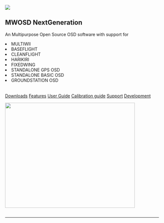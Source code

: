 [![](https://www.paypalobjects.com/en_GB/i/btn/btn_donate_SM.gif)](https://www.paypal.com/cgi-bin/webscr?cmd=_donations&business=EBS76N8F426G2&lc=GB&item_name=MW%2dOSD&item_number=R1%2e3&currency_code=GBP&bn=PP%2dDonationsBF%3abtn_donate_SM%2egif%3aNonHosted)
## MWOSD NextGeneration ##

An Multipurpose Open Source OSD software with support for
<li>MULTIWII</li>
<li>BASEFLIGHT<br>
<li>CLEANFLIGHT<br>
<li>HARIKIRI<br>
<li>FIXEDWING<br>
<li>STANDALONE GPS OSD<br>
<li>STANDALONE BASIC OSD<br>
<li>GROUNDSTATION OSD<br>
<br>
<br>
<a href='Downloads.md'>Downloads</a>  <a href='Features.md'>Features</a>  <a href='User_Guide.md'>User Guide</a>  <a href='Calibration.md'>Calibration guide</a>  <a href='http://fpvlab.com/forums/showthread.php?34250-MWOSD-for-MULTIWII-NAZE32-BASEFLIGHT-HARIKIRI'>Support</a>  <a href='http://www.multiwii.com/forum/viewtopic.php?f=8&t=4865'>Development</a>


<a href='http://www.youtube.com/watch?feature=player_embedded&v=FCIyhbT1kK0' target='_blank'><img src='http://img.youtube.com/vi/FCIyhbT1kK0/0.jpg' width='425' height=344 /></a><br>
<br>
<hr />